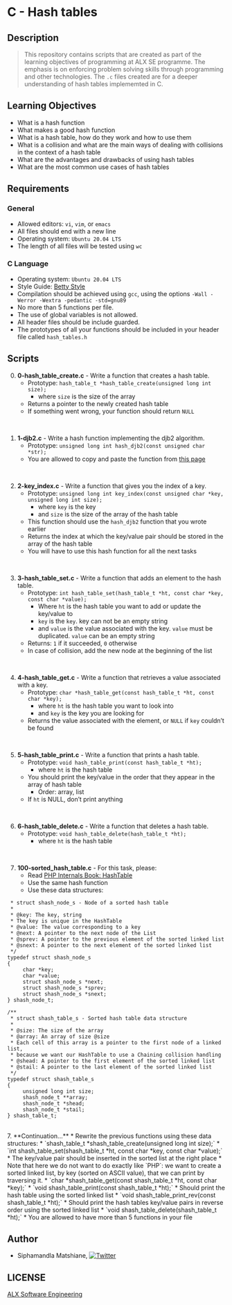 # C - Hash tables

## Description
> This repository contains scripts that are created as part of the learning objectives of programming at ALX SE programme. The emphasis is on enforcing problem solving skills through programming and other technologies. The `.c` files created are for a deeper understanding of hash tables implememted in C.

## Learning Objectives
- What is a hash function
- What makes a good hash function
- What is a hash table, how do they work and how to use them
- What is a collision and what are the main ways of dealing with collisions in the context of a hash table
- What are the advantages and drawbacks of using hash tables
- What are the most common use cases of hash tables

## Requirements

### General
- Allowed editors: `vi`, `vim`, or `emacs`
- All files should end with a new line
- Operating system: `Ubuntu 20.04 LTS`
- The length of all files will be tested using `wc`

### C Language
- Operating system: `Ubuntu 20.04 LTS`
- Style Guide: [Betty Style](https://github.com/alx-tools/Betty/tree/master)
- Compilation should be achieved using `gcc`, using the options `-Wall -Werror -Wextra -pedantic -std=gnu89`
- No more than 5 functions per file.
- The use of global variables is not allowed.
- All header files should be include guarded.
- The prototypes of all your functions should be included in your header file called `hash_tables.h`

## Scripts

0. **0-hash_table_create.c** - Write a function that creates a hash table.
    * Prototype: `hash_table_t *hash_table_create(unsigned long int size);`
        * where `size` is the size of the array
    * Returns a pointer to the newly created hash table
    * If something went wrong, your function should return `NULL`
<br>

1. **1-djb2.c** - Write a hash function implementing the djb2 algorithm.
    * Prototype: `unsigned long int hash_djb2(const unsigned char *str);`
    * You are allowed to copy and paste the function from [this page](https://intranet.alxswe.com/rltoken/3B7lCUBD4yZh66Pbl2KcEQ)
<br>

2. **2-key_index.c** - Write a function that gives you the index of a key.
    * Prototype: `unsigned long int key_index(const unsigned char *key, unsigned long int size);`
        * where `key` is the key
        * and `size` is the size of the array of the hash table
    * This function should use the `hash_djb2` function that you wrote earlier
    * Returns the index at which the key/value pair should be stored in the array of the hash table
    * You will have to use this hash function for all the next tasks
<br>

3. **3-hash_table_set.c** - Write a function that adds an element to the hash table.
    * Prototype: `int hash_table_set(hash_table_t *ht, const char *key, const char *value);`
        * Where `ht` is the hash table you want to add or update the key/value to
        * `key` is the `key`. key can not be an empty string
        * and `value` is the value associated with the key. `value` must be duplicated. `value` can be an empty string
    * Returns: `1` if it succeeded, `0` otherwise
    * In case of collision, add the new node at the beginning of the list
<br>

4. **4-hash_table_get.c** - Write a function that retrieves a value associated with a key.
    * Prototype: `char *hash_table_get(const hash_table_t *ht, const char *key);`
        * where `ht` is the hash table you want to look into
        * and `key` is the key you are looking for
    * Returns the value associated with the element, or `NULL` if `key` couldn’t be found
<br>

5. **5-hash_table_print.c** - Write a function that prints a hash table.
    * Prototype: `void hash_table_print(const hash_table_t *ht);`
        * where `ht` is the hash table
    * You should print the key/value in the order that they appear in the array of hash table
        * Order: array, list
    * If `ht` is NULL, don’t print anything
<br>

6. **6-hash_table_delete.c** - Write a function that deletes a hash table.
    * Prototype: `void hash_table_delete(hash_table_t *ht);`
        * where `ht` is the hash table
<br>

7. **100-sorted_hash_table.c** - For this task, please:
    * Read [PHP Internals Book: HashTable](https://intranet.alxswe.com/rltoken/SIdpN9PE_9aYBCHUGPX-fw)
    * Use the same hash function
    * Use these data structures:
```/**
 * struct shash_node_s - Node of a sorted hash table
 *
 * @key: The key, string
 * The key is unique in the HashTable
 * @value: The value corresponding to a key
 * @next: A pointer to the next node of the List
 * @sprev: A pointer to the previous element of the sorted linked list
 * @snext: A pointer to the next element of the sorted linked list
 */
typedef struct shash_node_s
{
     char *key;
     char *value;
     struct shash_node_s *next;
     struct shash_node_s *sprev;
     struct shash_node_s *snext;
} shash_node_t;

/**
 * struct shash_table_s - Sorted hash table data structure
 *
 * @size: The size of the array
 * @array: An array of size @size
 * Each cell of this array is a pointer to the first node of a linked list,
 * because we want our HashTable to use a Chaining collision handling
 * @shead: A pointer to the first element of the sorted linked list
 * @stail: A pointer to the last element of the sorted linked list
 */
typedef struct shash_table_s
{
     unsigned long int size;
     shash_node_t **array;
     shash_node_t *shead;
     shash_node_t *stail;
} shash_table_t;
```
<br>
7. **Continuation...**
    * Rewrite the previous functions using these data structures:
        * `shash_table_t *shash_table_create(unsigned long int size);`
        * `int shash_table_set(shash_table_t *ht, const char *key, const char *value);`
            * The key/value pair should be inserted in the sorted list at the right place
            * Note that here we do not want to do exactly like `PHP`: we want to create a sorted linked list, by key (sorted on ASCII value), that we can print by traversing it.
        * `char *shash_table_get(const shash_table_t *ht, const char *key);`
        * `void shash_table_print(const shash_table_t *ht);`
            * Should print the hash table using the sorted linked list
        * `void shash_table_print_rev(const shash_table_t *ht);`
            * Should print the hash tables key/value pairs in reverse order using the sorted linked list
        * `void shash_table_delete(shash_table_t *ht);`
        * You are allowed to have more than 5 functions in your file
<br>


## Author
* Siphamandla Matshiane, [![Twitter](http://i.imgur.com/wWzX9uB.png)](https://twitter.com/sbumatshiane916)

## LICENSE
[ALX Software Engineering](https://www.alxafrica.com/software-engineering/)
